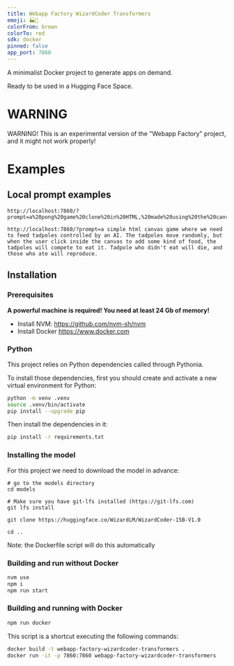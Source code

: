 ```yaml
---
title: Webapp Factory WizardCoder Transformers
emoji: 🏭🧙
colorFrom: brown
colorTo: red
sdk: docker
pinned: false
app_port: 7860
---
```


A minimalist Docker project to generate apps on demand.

Ready to be used in a Hugging Face Space.

# WARNING

WARNING! This is an experimental version of the "Webapp Factory" project, and it might not work properly!

# Examples

## Local prompt examples

```
http://localhost:7860/?prompt=a%20pong%20game%20clone%20in%20HTML,%20made%20using%20the%20canvas
```
```
http://localhost:7860/?prompt=a simple html canvas game where we need to feed tadpoles controlled by an AI. The tadpoles move randomly, but when the user click inside the canvas to add some kind of food, the tadpoles will compete to eat it. Tadpole who didn't eat will die, and those who ate will reproduce.
```

## Installation

### Prerequisites

**A powerful machine is required! You need at least 24 Gb of memory!**

- Install NVM: https://github.com/nvm-sh/nvm
- Install Docker https://www.docker.com

### Python

This project relies on Python dependencies called through Pythonia.

To install those dependencies, first you should create and activate a new virtual environment for Python:

```bash
python -m venv .venv
source .venv/bin/activate
pip install --upgrade pip
```

Then install the dependencies in it:
```bash
pip install -r requirements.txt
```

### Installing the model

For this project we need to download the model in advance:

```
# go to the models directory
cd models

# Make sure you have git-lfs installed (https://git-lfs.com)
git lfs install

git clone https://huggingface.co/WizardLM/WizardCoder-15B-V1.0

cd ..
```

Note: the Dockerfile script will do this automatically

### Building and run without Docker

```bash
nvm use
npm i
npm run start
```

### Building and running with Docker

```bash
npm run docker
```

This script is a shortcut executing the following commands:

```bash
docker build -t webapp-factory-wizardcoder-transformers .
docker run -it -p 7860:7860 webapp-factory-wizardcoder-transformers
```

